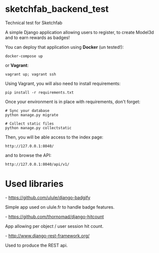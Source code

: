 # sketchfab_backend_test
Technical test for Sketchfab

A simple Django application allowing users to register, to create Model3d and to earn rewards as badges!

You can deploy that application using **Docker** (un tested!):

```
docker-compose up
```

or **Vagrant**:

```
vagrant up; vagrant ssh
```

Using Vagrant, you will also need to install requirements:

```
pip install -r requirements.txt
```

Once your environment is in place with requirements, don't forget:

```
# Sync your database
python manage.py migrate

# Collect static files
python manage.py collectstatic
```

Then, you will be able access to the index page:

```
http://127.0.0.1:8040/
```

and to browse the API:

```
http://127.0.0.1:8040/api/v1/
```

# Used libraries

-  https://github.com/ulule/django-badgify

Simple app used on ulule.fr to handle badge features.

 - https://github.com/thornomad/django-hitcount

App allowing per object / user session hit count.

 - http://www.django-rest-framework.org/

Used to produce the REST api.
